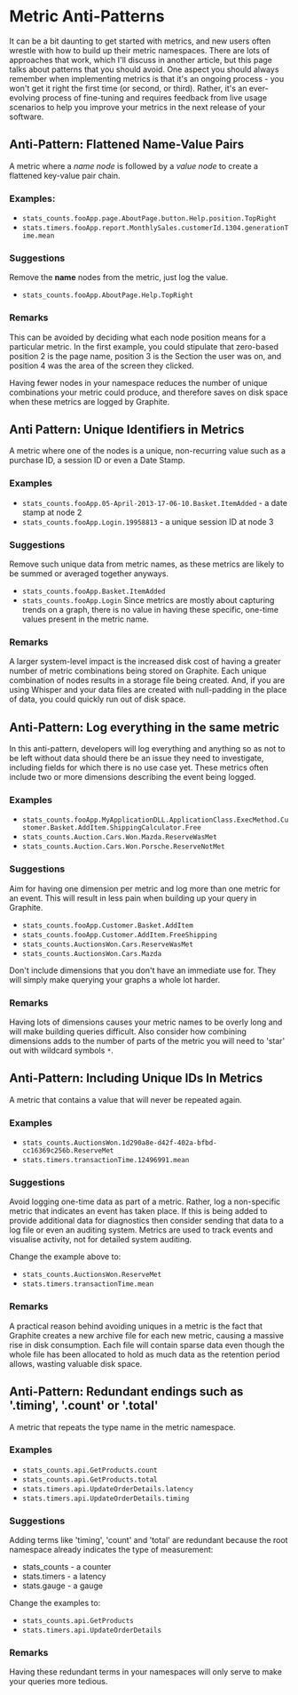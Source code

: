 ﻿# Metric Anti-Patterns
It can be a bit daunting to get started with metrics, and new users often wrestle with how to build up their metric namespaces. There are lots of approaches that work, which I'll discuss in another article, but this page talks about patterns that you should avoid. One aspect you should always remember when implementing metrics is that it's an ongoing process - you won't get it right the first time (or second, or third). Rather, it's an ever-evolving process of fine-tuning and requires feedback from live usage scenarios to help you improve your metrics in the next release of your software.

## Anti-Pattern: Flattened Name-Value Pairs
A metric where a *name node* is followed by a *value node* to create a flattened key-value pair chain.

### Examples:
* ```stats_counts.fooApp.page.AboutPage.button.Help.position.TopRight```
* ```stats.timers.fooApp.report.MonthlySales.customerId.1304.generationTime.mean```

### Suggestions
Remove the **name** nodes from the metric, just log the value.
* ```stats_counts.fooApp.AboutPage.Help.TopRight```

### Remarks
This can be avoided by deciding what each node position means for a particular metric. In the first example, you could stipulate that zero-based position 2 is the page name, position 3 is the Section the user was on, and position 4 was the area of the screen they clicked.

Having fewer nodes in your namespace reduces the number of unique combinations your metric could produce, and therefore saves on disk space when these metrics are logged by Graphite.

## Anti Pattern: Unique Identifiers in Metrics
A metric where one of the nodes is a unique, non-recurring value such as a purchase ID, a session ID or even a Date Stamp.

### Examples
* ```stats_counts.fooApp.05-April-2013-17-06-10.Basket.ItemAdded``` - a date stamp at node 2
* ```stats_counts.fooApp.Login.19958813``` - a unique session ID at node 3

### Suggestions
Remove such unique data from metric names, as these metrics are likely to be summed or averaged together anyways. 
* ```stats_counts.fooApp.Basket.ItemAdded```
* ```stats_counts.fooApp.Login```
Since metrics are mostly about capturing trends on a graph, there is no value in having these specific, one-time values present in the metric name.

### Remarks
A larger system-level impact is the increased disk cost of having a greater number of metric combinations being stored on Graphite. Each unique combination of nodes results in a storage file being created. And, if you are using Whisper and your data files are created with null-padding in the place of data, you could quickly run out of disk space.

## Anti-Pattern: Log everything in the same metric
In this anti-pattern, developers will log everything and anything so as not to be left without data should there be an issue they need to investigate, including fields for which there is no use case yet. These metrics often include two or more dimensions describing the event being logged.

### Examples
* ```stats_counts.fooApp.MyApplicationDLL.ApplicationClass.ExecMethod.Customer.Basket.AddItem.ShippingCalculator.Free```
* ```stats_counts.Auction.Cars.Won.Mazda.ReserveWasMet```
* ```stats_counts.Auction.Cars.Won.Porsche.ReserveNotMet```
 
### Suggestions
Aim for having one dimension per metric and log more than one metric for an event. This will result in less pain when building up your query in Graphite.
* ```stats_counts.fooApp.Customer.Basket.AddItem```
* ```stats_counts.fooApp.Customer.AddItem.FreeShipping```
* ```stats_counts.AuctionsWon.Cars.ReserveWasMet```
* ```stats_counts.AuctionsWon.Cars.Mazda```

Don't include dimensions that you don't have an immediate use for. They will simply make querying your graphs a whole lot harder.

### Remarks
Having lots of dimensions causes your metric names to be overly long and will make building queries difficult. Also consider how combining dimensions adds to the number of parts of the metric you will need to 'star' out with wildcard symbols ```*```.

## Anti-Pattern: Including Unique IDs In Metrics
A metric that contains a value that will never be repeated again.

### Examples
* ```stats_counts.AuctionsWon.1d290a8e-d42f-402a-bfbd-cc16369c256b.ReserveMet```
* ```stats.timers.transactionTime.12496991.mean```

### Suggestions
Avoid logging one-time data as part of a metric. Rather, log a non-specific metric that indicates an event has taken place. If this is being added to provide additional data for diagnostics then consider sending that data to a log file or even an auditing system. Metrics are used to track events and visualise activity, not for detailed system auditing.

Change the example above to:
* ```stats_counts.AuctionsWon.ReserveMet```
* ```stats.timers.transactionTime.mean```

### Remarks
A practical reason behind avoiding uniques in a metric is the fact that Graphite creates a new archive file for each new metric, causing a massive rise in disk consumption. Each file will contain sparse data even though the whole file has been allocated to hold as much data as the retention period allows, wasting valuable disk space. 

## Anti-Pattern: Redundant endings such as '.timing', '.count' or '.total'
A metric that repeats the type name in the metric namespace.

### Examples
* ```stats_counts.api.GetProducts.count```
* ```stats_counts.api.GetProducts.total```
* ```stats.timers.api.UpdateOrderDetails.latency```
* ```stats.timers.api.UpdateOrderDetails.timing```

### Suggestions
Adding terms like 'timing', 'count' and 'total' are redundant because the root namespace already indicates the type of measurement:
* stats_counts - a counter
* stats.timers - a latency
* stats.gauge - a gauge 

Change the examples to:
* ```stats_counts.api.GetProducts```
* ```stats.timers.api.UpdateOrderDetails```

### Remarks
Having these redundant terms in your namespaces will only serve to make your queries more tedious.
